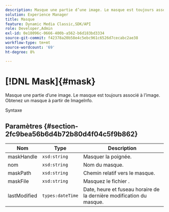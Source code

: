 ```yaml
---
description: Masque une partie d’une image. Le masque est toujours associé à l’image. Obtenez un masque à partir de ImageInfo.
solution: Experience Manager
title: Masque
feature: Dynamic Media Classic,SDK/API
role: Developer,Admin
exl-id: 0e18096c-0666-400b-a562-b6d183bd3334
source-git-commit: f42378a20b58e4c5ebc961c6526d7cecabc2ae38
workflow-type: tm+mt
source-wordcount: '69'
ht-degree: 8%

---
```


# [!DNL Mask]{#mask}

Masque une partie d’une image. Le masque est toujours associé à l’image. Obtenez un masque à partir de ImageInfo.

Syntaxe

## Paramètres {#section-2fc9bea56b6d4b72b80d4f04c5f9b862}

| Nom | Type | Description |
|---|---|---|
| maskHandle | `xsd:string` | Masquer la poignée. |
| nom | `xsd:string` | Nom du masque. |
| maskPath | `xsd:string` | Chemin relatif vers le masque. |
| maskFile | `xsd:string` | Masquez le fichier . |
| lastModified | `types:dateTime` | Date, heure et fuseau horaire de la dernière modification du masque. |
